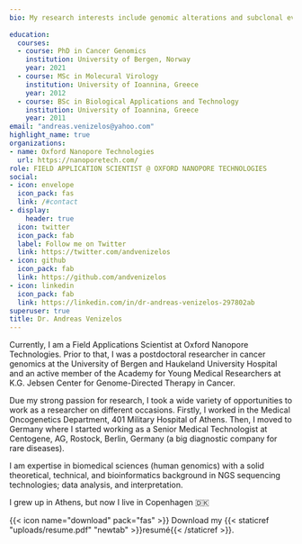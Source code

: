 ```yaml
---
bio: My research interests include genomic alterations and subclonal evolution dynamics in tumours, as well as the genomic profiling of a hitherto understudied cancer type, gastroenteropancreatic neuroendocrine carcinomas (NECs).
  
education:
  courses:
  - course: PhD in Cancer Genomics
    institution: University of Bergen, Norway
    year: 2021
  - course: MSc in Molecural Virology
    institution: University of Ioannina, Greece
    year: 2012
  - course: BSc in Biological Applications and Technology
    institution: University of Ioannina, Greece
    year: 2011
email: "andreas.venizelos@yahoo.com"
highlight_name: true
organizations:
- name: Oxford Nanopore Technologies
  url: https://nanoporetech.com/
role: FIELD APPLICATION SCIENTIST @ OXFORD NANOPORE TECHNOLOGIES
social:
- icon: envelope
  icon_pack: fas
  link: /#contact
- display:
    header: true
  icon: twitter
  icon_pack: fab
  label: Follow me on Twitter
  link: https://twitter.com/andvenizelos
- icon: github
  icon_pack: fab
  link: https://github.com/andvenizelos
- icon: linkedin
  icon_pack: fab
  link: https://linkedin.com/in/dr-andreas-venizelos-297802ab
superuser: true
title: Dr. Andreas Venizelos
---
```


Currently, I am a Field Applications Scientist at Oxford Nanopore Technologies. Prior to that, I was a postdoctoral researcher in cancer genomics at the University of Bergen and Haukeland University Hospital and an active member of the Academy for Young Medical Researchers at K.G. Jebsen Center for Genome-Directed Therapy in Cancer.

Due my strong passion for research, I took a wide variety of opportunities to work as a researcher on different occasions. Firstly, I worked in the Medical Oncogenetics Department, 401 Military Hospital of Athens. Then, I moved to Germany where I started working as a Senior Medical Technologist at Centogene, AG, Rostock, Berlin, Germany  (a big diagnostic company for rare diseases). 

I am expertise in biomedical sciences (human genomics) with a solid theoretical, technical, and bioinformatics background in NGS sequencing technologies; data analysis, and interpretation.

I grew up in Athens, but now I live in Copenhagen :denmark:

{{< icon name="download" pack="fas" >}} Download my {{< staticref "uploads/resume.pdf" "newtab" >}}resumé{{< /staticref >}}.
